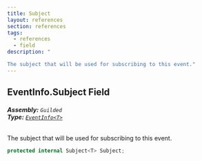 ```yaml
---
title: Subject
layout: references
section: references
tags:
  - references
  - field
description: "

The subject that will be used for subscribing to this event."
---
```


## EventInfo<T>.Subject Field
###### **Assembly:** `Guilded`<br/>**Type:** [`EventInfo<T>`](EventInfo_T_.md 'Guilded.EventInfo<T>')

The subject that will be used for subscribing to this event.

```csharp
protected internal Subject<T> Subject;
```